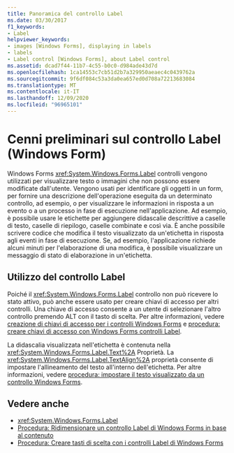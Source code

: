 ```yaml
---
title: Panoramica del controllo Label
ms.date: 03/30/2017
f1_keywords:
- Label
helpviewer_keywords:
- images [Windows Forms], displaying in labels
- labels
- Label control [Windows Forms], about Label control
ms.assetid: dcad7f44-11b7-4c55-b0c0-d984ade43d7d
ms.openlocfilehash: 1ca14553c7cb51d2b7a329950aeaec4c0439762a
ms.sourcegitcommit: 9f6df084c53a3da0ea657ed0d708a72213683084
ms.translationtype: MT
ms.contentlocale: it-IT
ms.lasthandoff: 12/09/2020
ms.locfileid: "96965101"
---
```

# <a name="label-control-overview-windows-forms"></a>Cenni preliminari sul controllo Label (Windows Form)
Windows Forms <xref:System.Windows.Forms.Label> controlli vengono utilizzati per visualizzare testo o immagini che non possono essere modificate dall'utente. Vengono usati per identificare gli oggetti in un form, per fornire una descrizione dell'operazione eseguita da un determinato controllo, ad esempio, o per visualizzare le informazioni in risposta a un evento o a un processo in fase di esecuzione nell'applicazione. Ad esempio, è possibile usare le etichette per aggiungere didascalie descrittive a caselle di testo, caselle di riepilogo, caselle combinate e così via. È anche possibile scrivere codice che modifica il testo visualizzato da un'etichetta in risposta agli eventi in fase di esecuzione. Se, ad esempio, l'applicazione richiede alcuni minuti per l'elaborazione di una modifica, è possibile visualizzare un messaggio di stato di elaborazione in un'etichetta.  
  
## <a name="working-with-the-label-control"></a>Utilizzo del controllo Label  
 Poiché il <xref:System.Windows.Forms.Label> controllo non può ricevere lo stato attivo, può anche essere usato per creare chiavi di accesso per altri controlli. Una chiave di accesso consente a un utente di selezionare l'altro controllo premendo ALT con il tasto di scelta. Per altre informazioni, vedere [creazione di chiavi di accesso per i controlli Windows Forms](how-to-create-access-keys-for-windows-forms-controls.md) e [procedura: creare chiavi di accesso con Windows Forms controlli Label](how-to-create-access-keys-with-windows-forms-label-controls.md).  
  
 La didascalia visualizzata nell'etichetta è contenuta nella <xref:System.Windows.Forms.Label.Text%2A> Proprietà. La <xref:System.Windows.Forms.Label.TextAlign%2A> proprietà consente di impostare l'allineamento del testo all'interno dell'etichetta. Per altre informazioni, vedere [procedura: impostare il testo visualizzato da un controllo Windows Forms](how-to-set-the-text-displayed-by-a-windows-forms-control.md).  
  
## <a name="see-also"></a>Vedere anche

- <xref:System.Windows.Forms.Label>
- [Procedura: Ridimensionare un controllo Label di Windows Forms in base al contenuto](how-to-size-a-windows-forms-label-control-to-fit-its-contents.md)
- [Procedura: Creare tasti di scelta con i controlli Label di Windows Forms](how-to-create-access-keys-with-windows-forms-label-controls.md)
